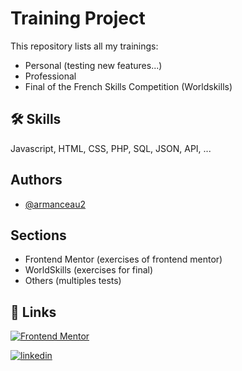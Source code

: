 
# Training Project

This repository lists all my trainings:

- Personal (testing new features...)
- Professional
- Final of the French Skills Competition (Worldskills)




## 🛠 Skills
Javascript, HTML, CSS, PHP, SQL, JSON, API, ...


## Authors

- [@armanceau2](https://www.github.com/armanceau2)


## Sections

- Frontend Mentor (exercises of frontend mentor)
- WorldSkills (exercises for final)
- Others (multiples tests)


## 🔗 Links
[![Frontend Mentor](https://www.frontendmentor.io/static/images/logo-desktop.svg)](https://www.frontendmentor.io/profile/armanceau2)

[![linkedin](https://img.shields.io/badge/linkedin-0A66C2?style=for-the-badge&logo=linkedin&logoColor=white)](https://www.linkedin.com/in/arthur-manceau/)



